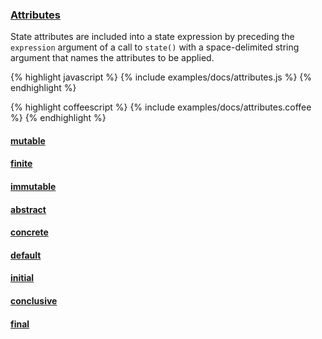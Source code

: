### [Attributes](#state--attributes)

State attributes are included into a state expression by preceding the `expression` argument of a call to `state()` with a space-delimited string argument that names the attributes to be applied.

{% highlight javascript %}
{% include examples/docs/attributes.js %}
{% endhighlight %}

{% highlight coffeescript %}
{% include examples/docs/attributes.coffee %}
{% endhighlight %}

#### [mutable](#state--attributes--mutable)

#### [finite](#state--attributes--finite)

#### [immutable](#state--attributes--immutable)

#### [abstract](#state--attributes--abstract)

#### [concrete](#state--attributes--concrete)

#### [default](#state--attributes--default)

#### [initial](#state--attributes--initial)

#### [conclusive](#state--attributes--conclusive)

#### [final](#state--attributes--final)
